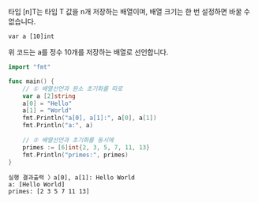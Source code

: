 타입 [n]T는 타입 T 값을 n개 저장하는 배열이며, 배열 크기는 한 번 설정하면 바꿀 수 없습니다.

`var a [10]int`

위 코드는 a를 정수 10개를 저장하는 배열로 선언합니다.

  

```Go
import "fmt"

func main() {
    // ① 배열선언과 원소 초기화를 따로
    var a [2]string
    a[0] = "Hello"
    a[1] = "World"
    fmt.Println("a[0], a[1]:", a[0], a[1])
    fmt.Println("a:", a)
    
    // ② 배열선언과 초기화를 동시에
    primes := [6]int{2, 3, 5, 7, 11, 13}
    fmt.Println("primes:", primes)
}
```

```Plain
실행 결과출력 〉a[0], a[1]: Hello World
a: [Hello World]
primes: [2 3 5 7 11 13]
```